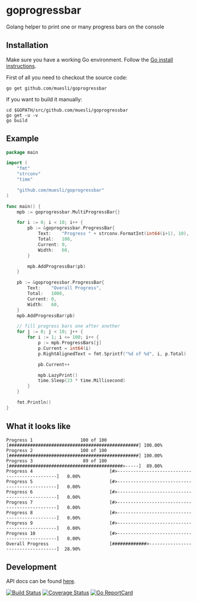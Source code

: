 goprogressbar
=============

Golang helper to print one or many progress bars on the console

## Installation

Make sure you have a working Go environment. Follow the [Go install instructions](http://golang.org/doc/install.html).

First of all you need to checkout the source code:

    go get github.com/muesli/goprogressbar

If you want to build it manually:

    cd $GOPATH/src/github.com/muesli/goprogressbar
    go get -u -v
    go build

## Example

```go
package main

import (
	"fmt"
	"strconv"
	"time"

	"github.com/muesli/goprogressbar"
)

func main() {
	mpb := goprogressbar.MultiProgressBar{}

	for i := 0; i < 10; i++ {
		pb := &goprogressbar.ProgressBar{
			Text:    "Progress " + strconv.FormatInt(int64(i+1), 10),
			Total:   100,
			Current: 0,
			Width:   60,
		}

		mpb.AddProgressBar(pb)
	}

	pb := &goprogressbar.ProgressBar{
		Text:    "Overall Progress",
		Total:   1000,
		Current: 0,
		Width:   60,
	}
	mpb.AddProgressBar(pb)

	// fill progress bars one after another
	for j := 0; j < 10; j++ {
		for i := 1; i <= 100; i++ {
			p := mpb.ProgressBars[j]
			p.Current = int64(i)
			p.RightAlignedText = fmt.Sprintf("%d of %d", i, p.Total)

			pb.Current++

			mpb.LazyPrint()
			time.Sleep(23 * time.Millisecond)
		}
	}

	fmt.Println()
}
```

## What it looks like
```
Progress 1                  100 of 100 [#################################################] 100.00%
Progress 2                  100 of 100 [#################################################] 100.00%
Progress 3                   89 of 100 [###########################################>-----]  89.00%
Progress 4                             [#>-----------------------------------------------]   0.00%
Progress 5                             [#>-----------------------------------------------]   0.00%
Progress 6                             [#>-----------------------------------------------]   0.00%
Progress 7                             [#>-----------------------------------------------]   0.00%
Progress 8                             [#>-----------------------------------------------]   0.00%
Progress 9                             [#>-----------------------------------------------]   0.00%
Progress 10                            [#>-----------------------------------------------]   0.00%
Overall Progress                       [#############>-----------------------------------]  28.90%
```

## Development

API docs can be found [here](http://godoc.org/github.com/muesli/goprogressbar).

[![Build Status](https://secure.travis-ci.org/muesli/goprogressbar.png)](http://travis-ci.org/muesli/goprogressbar)
[![Coverage Status](https://coveralls.io/repos/github/muesli/goprogressbar/badge.svg?branch=master)](https://coveralls.io/github/muesli/goprogressbar?branch=master)
[![Go ReportCard](http://goreportcard.com/badge/muesli/goprogressbar)](http://goreportcard.com/report/muesli/goprogressbar)

